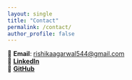 ```yaml
---
layout: single
title: "Contact"
permalink: /contact/
author_profile: false
---
```


📧 **Email**: rishikaagarwal544@gmail.com  
🔗 [**LinkedIn**](http://www.linkedin.com/in/rishika-agarwal-uk)  
🐙 [**GitHub**](https://github.com/RishikaAgarwal2025/Business-Analysis-Portfolio)
